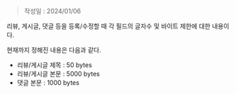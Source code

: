 > 작성일 : 2024/01/06

리뷰, 게시글, 댓글 등을 등록/수정할 때 각 필드의 글자수 및 바이트 제한에 대한 내용이다.

현재까지 정해진 내용은 다음과 같다.

- 리뷰/게시글 제목 : 50 bytes
- 리뷰/게시글 본문 : 5000 bytes
- 댓글 본문 : 1000 bytes

